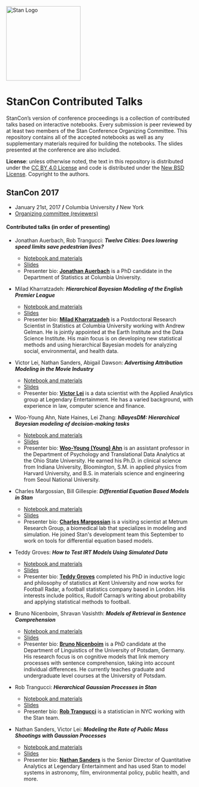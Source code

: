 <a href="http://mc-stan.org">
<img src="https://raw.githubusercontent.com/stan-dev/logos/master/logo.png" width=200 alt="Stan Logo"/>
</a>

# StanCon Contributed Talks

StanCon’s version of conference proceedings is a collection of contributed talks based on interactive notebooks. Every submission is peer reviewed by at least two members of the Stan Conference Organizing Committee. This repository contains all of the accepted notebooks as well as any supplementary materials required for building the notebooks. The slides presented at the conference are also included.

**License**: unless otherwise noted, the text in this repository is distributed under the [CC BY 4.0 License](https://creativecommons.org/licenses/by/4.0/) and code is distributed under the [New BSD License](https://opensource.org/licenses/BSD-3-Clause). Copyright to the authors.

## StanCon 2017 

* January 21st, 2017 __/__ Columbia University __/__ New York
* [Organizing committee (reviewers)](http://mc-stan.org/events/stancon#organizers)

#### Contributed talks (in order of presenting)

* Jonathan Auerbach, Rob Trangucci: **_Twelve Cities: Does lowering speed limits save pedestrian lives?_** 
  - [Notebook and materials](2017/Contributed-Talks/01_auerbach) 
  - [Slides](2017/Contributed-Talks/slides/01_auerbach_stancon_slides.pdf)
  - Presenter bio: <a href="https://github.com/jauerbach"> **Jonathan Auerbach**</a> is a PhD candidate in the Department of Statistics at Columbia University.

* Milad Kharratzadeh: **_Hierarchical Bayesian Modeling of the English Premier League_** 
  - [Notebook and materials](2017/Contributed-Talks/02_kharratzadeh)
  - [Slides](2017/Contributed-Talks/slides/02_kharratzadeh_stancon_slides.pdf)
  - Presenter bio: <a href="http://www.columbia.edu/~mk3971/"> **Milad Kharratzadeh**</a> is a Postdoctoral Research Scientist in Statistics at Columbia University working with Andrew Gelman. He is jointly appointed at  the Earth Institute and the Data Science Institute. His main focus is on developing new statistical methods and using hierarchical Bayesian models for analyzing social, environmental, and health data.

* Victor Lei, Nathan Sanders, Abigail Dawson: **_Advertising Attribution Modeling in the Movie Industry_** 
  - [Notebook and materials](2017/Contributed-Talks/03_lei)
  - [Slides](2017/Contributed-Talks/slides/03_lei_stancon_slides.pdf)
  - Presenter bio: <a href="https://github.com/foo-bar-baz-qux"> **Victor Lei**</a> is a data scientist with the Applied Analytics group at Legendary Entertainment. He has a varied background, with experience in law, computer science and finance.

* Woo-Young Ahn, Nate Haines, Lei Zhang: **_hBayesDM: Hierarchical Bayesian modeling of decision-making tasks_** 
  - [Notebook and materials](2017/Contributed-Talks/04_ahn)
  - [Slides](2017/Contributed-Talks/slides/04_ahn_stancon_slides.pptx)
  - Presenter bio: <a href="https://ccs-lab.github.io"> **Woo-Young (Young) Ahn**</a> is an assistant professor in the Department of Psychology and Translational Data Analytics at the Ohio State University. He earned his Ph.D. in clinical science from Indiana University, Bloomington, S.M. in applied physics from Harvard University, and B.S. in materials science and engineering from Seoul National University.


* Charles Margossian, Bill Gillespie: **_Differential Equation Based Models in Stan_** 
  - [Notebook and materials](2017/Contributed-Talks/05_margossian)
  - [Slides](2017/Contributed-Talks/slides/05_margossian_stancon_slides.pdf)
  - Presenter bio: <a href="http://metrumrg.com/"> **Charles Margossian**</a> is a visiting scientist at Metrum Research Group, a biomedical lab that specializes in modeling and simulation. He joined Stan's development team this September to work on tools for differential equation based models.

* Teddy Groves: **_How to Test IRT Models Using Simulated Data_**
  - [Notebook and materials](2017/Contributed-Talks/06_groves)
  - [Slides](2017/Contributed-Talks/slides/06_groves_stancon_slides.html)
  - Presenter bio: <a href="https://kent.academia.edu/TeddyGroves"> **Teddy Groves**</a> completed his PhD in inductive logic and philosophy of statistics at Kent University and now works for Football Radar, a football statistics company based in London. His interests include politics, Rudolf Carnap’s writing about probability and applying statistical methods to football.

* Bruno Nicenboim, Shravan Vasishth: **_Models of Retrieval in Sentence Comprehension_** 
  - [Notebook and materials](2017/Contributed-Talks/07_nicenboim) 
  - [Slides](2017/Contributed-Talks/slides/07_nicenboim_stancon_slides.pdf)
  - Presenter bio: <a href="http://www.ling.uni-potsdam.de/~nicenboim/"> **Bruno Nicenboim**</a> is a PhD candidate at the Department of Linguistics of the University of Potsdam, Germany. His research focus is on cognitive models that link memory processes with sentence comprehension, taking into account individual differences.  He currently teaches graduate and undergraduate level courses at the University of Potsdam.

* Rob Trangucci: **_Hierarchical Gaussian Processes in Stan_** 
  - [Notebook and materials](2017/Contributed-Talks/08_trangucci)
  - [Slides](2017/Contributed-Talks/slides/08_trangucci_stancon_slides.pdf)
  - Presenter bio: <a href="https://github.com/rtrangucci"> **Rob Trangucci**</a> is a statistician in NYC working with the Stan team.

* Nathan Sanders, Victor Lei: **_Modeling the Rate of Public Mass Shootings with Gaussian Processes_** 
  - [Notebook and materials](2017/Contributed-Talks/09_sanders)
  - [Slides](2017/Contributed-Talks/slides/09_sanders_stancon_slides.pdf)
  - Presenter bio: <a href="https://github.com/nesanders"> **Nathan Sanders**</a> is the Senior Director of Quantitative Analytics at Legendary Entertainment and has used Stan to model systems in astronomy, film, environmental policy, public health, and more.  
